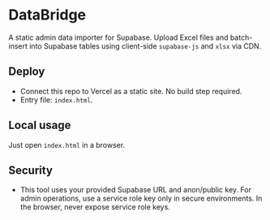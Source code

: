 # DataBridge

A static admin data importer for Supabase. Upload Excel files and batch-insert into Supabase tables using client-side `supabase-js` and `xlsx` via CDN.

## Deploy
- Connect this repo to Vercel as a static site. No build step required.
- Entry file: `index.html`.

## Local usage
Just open `index.html` in a browser.

## Security
- This tool uses your provided Supabase URL and anon/public key. For admin operations, use a service role key only in secure environments. In the browser, never expose service role keys.


